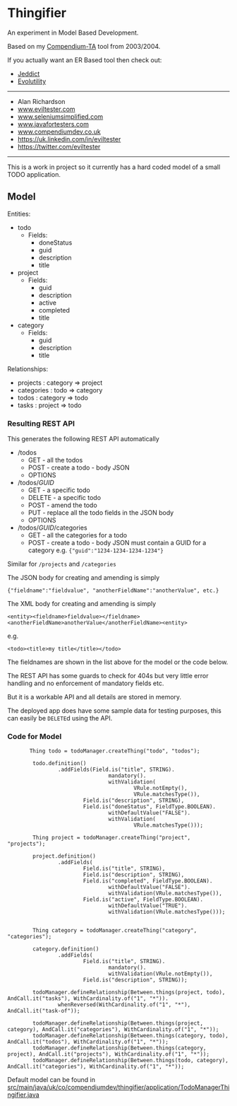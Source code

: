 # Thingifier

An experiment in Model Based Development.

Based on my [Compendium-TA](https://www.compendiumdev.co.uk/page.php?title=compendiumta) tool from 2003/2004.

If you actually want an ER Based tool then check out:

- [Jeddict](https://jeddict.github.io/)
- [Evolutility](http://www.evolutility.org/index.aspx)

---

- Alan Richardson
- www.eviltester.com
- www.seleniumsimplified.com
- www.javafortesters.com
- www.compendiumdev.co.uk
- https://uk.linkedin.com/in/eviltester
- https://twitter.com/eviltester

---

This is a work in project so it currently has a hard coded model of a small TODO application.

## Model

Entities:

- todo
    - Fields:
        - doneStatus
        - guid
        - description
        - title
- project
    - Fields:
        - guid
        - description
        - active
        - completed
        - title
- category
    - Fields:
        - guid
        - description
        - title

Relationships:

- projects : category => project
- categories : todo => category
- todos : category => todo
- tasks : project => todo

### Resulting REST API

This generates the following REST API automatically

- /todos
    - GET - all the todos
    - POST - create a todo - body JSON
    - OPTIONS
- /todos/_GUID_
    - GET - a specific todo
    - DELETE - a specific todo
    - POST - amend the todo
    - PUT - replace all the todo fields in the JSON body
    - OPTIONS
- /todos/_GUID_/categories
    - GET - all the categories for a todo
    - POST - create a todo - body JSON must contain a GUID for a category e.g. `{"guid":"1234-1234-1234-1234"}`
    
Similar for `/projects` and `/categories`

The JSON body for creating and amending is simply

`{"fieldname":"fieldvalue", "anotherFieldName":"anotherValue", etc.}`

The XML body for creating and amending is simply

`<entity><fieldname>fieldvalue></fieldname><anotherFieldName>anotherValue</anotherFieldName><entity>`

e.g.

`<todo><title>my title</title></todo>`

The fieldnames are shown in the list above for the model or the code below.

The REST API has some guards to check for 404s but very little error handling and no enforcement of mandatory fields etc.

But it is a workable API and all details are stored in memory.

The deployed app does have some sample data for testing purposes, this can easily be `DELETE`d using the API.
    
### Code for Model

~~~~~~~~
       Thing todo = todoManager.createThing("todo", "todos");

        todo.definition()
                .addFields(Field.is("title", STRING).
                                mandatory().
                                withValidation(
                                        VRule.notEmpty(),
                                        VRule.matchesType()),
                        Field.is("description", STRING),
                        Field.is("doneStatus", FieldType.BOOLEAN).
                                withDefaultValue("FALSE").
                                withValidation(
                                        VRule.matchesType()));
        
        Thing project = todoManager.createThing("project", "projects");

        project.definition()
                .addFields(
                        Field.is("title", STRING),
                        Field.is("description", STRING),
                        Field.is("completed", FieldType.BOOLEAN).
                                withDefaultValue("FALSE").
                                withValidation(VRule.matchesType()),
                        Field.is("active", FieldType.BOOLEAN).
                                withDefaultValue("TRUE").
                                withValidation(VRule.matchesType()));


        Thing category = todoManager.createThing("category", "categories");

        category.definition()
                .addFields(
                        Field.is("title", STRING).
                                mandatory().
                                withValidation(VRule.notEmpty()),
                        Field.is("description", STRING));

        todoManager.defineRelationship(Between.things(project, todo), AndCall.it("tasks"), WithCardinality.of("1", "*")).
                whenReversed(WithCardinality.of("1", "*"), AndCall.it("task-of"));

        todoManager.defineRelationship(Between.things(project, category), AndCall.it("categories"), WithCardinality.of("1", "*"));
        todoManager.defineRelationship(Between.things(category, todo), AndCall.it("todos"), WithCardinality.of("1", "*"));
        todoManager.defineRelationship(Between.things(category, project), AndCall.it("projects"), WithCardinality.of("1", "*"));
        todoManager.defineRelationship(Between.things(todo, category), AndCall.it("categories"), WithCardinality.of("1", "*"));
~~~~~~~~
    
Default model can be found in [src/main/java/uk/co/compendiumdev/thingifier/application/TodoManagerThingifier.java](https://github.com/eviltester/thingifier/blob/master/src/main/java/uk/co/compendiumdev/thingifier/application/TodoManagerThingifier.java)
